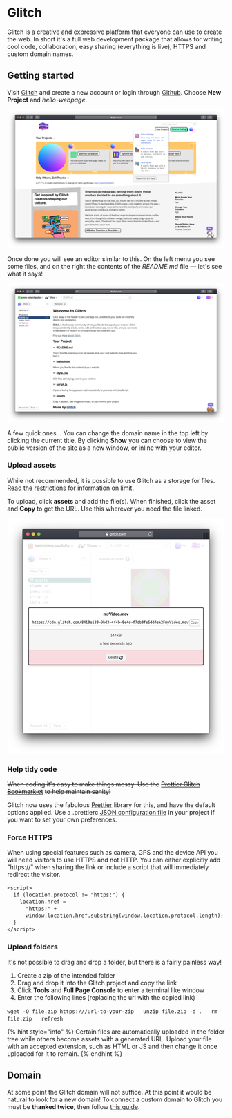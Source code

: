 # Glitch

Glitch is a creative and expressive platform that everyone can use to create the web. In short it's a full web development package that allows for writing cool code, collaboration, easy sharing \(everything is live\), HTTPS and custom domain names.

## Getting started

Visit [Glitch](https://glitch.com/) and create a new account or login through [Github](https://github.com). Choose **New Project** and _hello-webpage_.

![](../../.gitbook/assets/screenshot-2019-09-23-at-22.47.33.png)

Once done you will see an editor similar to this. On the left menu you see some files, and on the right the contents of the _README.md_ file — let's see what it says!

![](../../.gitbook/assets/screenshot-2019-09-23-at-22.51.39.png)

A few quick ones… You can change the domain name in the top left by clicking the current title. By clicking **Show** you can choose to view the public version of the site as a new window, or inline with your editor.

### Upload assets

While not recommended, it is possible to use Glitch as a storage for files. [Read the restrictions](https://glitch.com/help/restrictions/) for information on limit.

To upload, click **assets** and add the file\(s\). When finished, click the asset and **Copy** to get the URL. Use this wherever you need the file linked.

![](../../.gitbook/assets/glitch-upload.png)

### Help tidy code

~~When coding it's easy to make things messy. Use the~~ [~~Prettier Glitch Bookmarklet~~](https://prettier-new.glitch.me/) ~~to help maintain sanity!~~

Glitch now uses the fabulous [Prettier](https://prettier.io/) library for this, and have the default options applied. Use a .prettierc [JSON configuration file](https://prettier.io/docs/en/configuration.html#basic-configuration) in your project if you want to set your own preferences.

### Force HTTPS

When using special features such as camera, GPS and the device API you will need visitors to use HTTPS and not HTTP. You can either explicitly  add "https://" when sharing the link or include a script that will immediately redirect the visitor.

```markup
<script>
  if (location.protocol != "https:") {
    location.href =
      "https:" +
      window.location.href.substring(window.location.protocol.length);
  }
</script>
```

### Upload folders

It's not possible to drag and drop a folder, but there is a fairly painless way! 

1. Create a zip of the intended folder
2. Drag and drop it into the Glitch project and copy the link
3. Click **Tools** and **Full Page Console** to enter a terminal like window
4. Enter the following lines \(replacing the url with the copied link\)

`wget -O file.zip https:///url-to-your-zip  
unzip file.zip -d .  
rm file.zip  
refresh`

{% hint style="info" %}
Certain files are automatically uploaded in the folder tree while others become assets with a generated URL. Upload your file with an accepted extension, such as HTML or JS and then change it once uploaded for it to remain.
{% endhint %}

## Domain

At some point the Glitch domain will not suffice. At this point it would be natural to look for a new domain! To connect a custom domain to Glitch you must be **thanked twice**, then follow [this guide](https://glitch.com/help/custom-domain/). 

